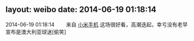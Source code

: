 layout: weibo
date: 2014-06-19 01:18:14
---
2014-06-19 01:18:14  &nbsp;&nbsp;&nbsp;&nbsp;&nbsp;&nbsp; 来自 <a href="http://app.weibo.com/t/feed/22zMnn" rel="nofollow">小米手机</a>
这场很好看，高潮迭起，幸亏没有老早宣布是澳大利亚球迷[偷笑] ​​​
